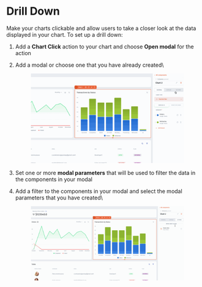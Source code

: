 # Drill Down

Make your charts clickable and allow users to take a closer look at the data displayed in your chart. To set up a drill down:

1. Add a **Chart Click** action to your chart and choose **Open modal** for the action
2.  Add a modal or choose one that you have already created\


    <figure><img src="../../../../../.gitbook/assets/Untitled19 (3).gif" alt=""><figcaption></figcaption></figure>
3. Set one or more **modal parameters** that will be used to filter the data in the components in your modal
4.  Add a filter to the components in your modal and select the modal parameters that you have created\


    <figure><img src="../../../../../.gitbook/assets/Untitled19 (5).gif" alt=""><figcaption></figcaption></figure>

